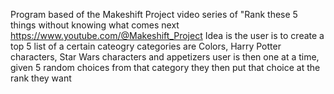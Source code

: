 Program based of the Makeshift Project video series of "Rank these 5 things without knowing what comes next
https://www.youtube.com/@Makeshift_Project
Idea is the user is to create a top 5 list of a certain cateogry
categories are Colors, Harry Potter characters, Star Wars characters and appetizers
user is then one at a time, given 5 random choices from that category 
they then put that choice at the rank they want
